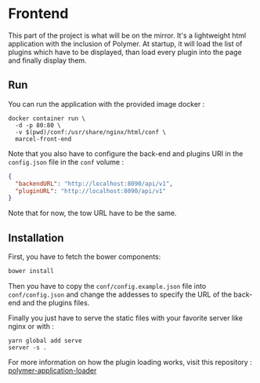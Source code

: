 # Frontend

This part of the project is what will be on the mirror. It's a lightweight html application with the inclusion of Polymer. At startup, it will load the list of plugins which have to be displayed, than load every plugin into the page and finally display them.

## Run

You can run the application with the provided image docker :

```shell
docker container run \
  -d -p 80:80 \
  -v $(pwd)/conf:/usr/share/nginx/html/conf \
  marcel-front-end
```

Note that you also have to configure the back-end and plugins URI in the `config.json` file in the `conf` volume :

```json
{
  "backendURL": "http://localhost:8090/api/v1",
  "pluginURL": "http://localhost:8090/api/v1"
}
```

Note that for now, the tow URL have to be the same.

## Installation

First, you have to fetch the bower components:

```bash
bower install
```

Then you have to copy the `conf/config.example.json` file into `conf/config.json` and change the addesses to specify the URL of the back-end and the plugins files.

Finally you just have to serve the static files with your favorite server like nginx or with :

```shell
yarn global add serve
server -s .
```

For more information on how the plugin loading works, visit this repository : [polymer-application-loader](https://github.com/Sehsyha/polymer-application-loader)